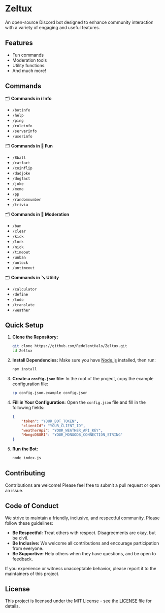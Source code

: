# Zeltux

An open-source Discord bot designed to enhance community interaction with a variety of engaging and useful features.

## Features

-   Fun commands
-   Moderation tools
-   Utility functions
-   And much more!

## Commands

🗂️ **Commands in ℹ️ Info**

-   `/botinfo`
-   `/help`
-   `/ping`
-   `/roleinfo`
-   `/serverinfo`
-   `/userinfo`

🗂️ **Commands in 🎈 Fun**

-   `/8ball`
-   `/catfact`
-   `/coinflip`
-   `/dadjoke`
-   `/dogfact`
-   `/joke`
-   `/meme`
-   `/pp`
-   `/randomnumber`
-   `/trivia`

🗂️ **Commands in 🔨 Moderation**

-   `/ban`
-   `/clear`
-   `/kick`
-   `/lock`
-   `/nick`
-   `/timeout`
-   `/unban`
-   `/unlock`
-   `/untimeout`

🗂️ **Commands in 🪛 Utility**

-   `/calculator`
-   `/define`
-   `/todo`
-   `/translate`
-   `/weather`

## Quick Setup

1. **Clone the Repository:**

    ```bash
    git clone https://github.com/RedolentHalo/Zeltux.git
    cd Zeltux
    ```

2. **Install Dependencies:**
   Make sure you have [Node.js](https://nodejs.org/) installed, then run:

    ```bash
    npm install
    ```

3. **Create a `config.json` file:**
   In the root of the project, copy the example configuration file:

    ```bash
    cp config.json.example config.json
    ```

4. **Fill in Your Configuration:**
   Open the `config.json` file and fill in the following fields:

    ```json
    {
        "token": "YOUR_BOT_TOKEN",
        "clientId": "YOUR_CLIENT_ID",
        "weatherApi": "YOUR_WEATHER_API_KEY",
        "MongoDBURI": "YOUR_MONGODB_CONNECTION_STRING"
    }
    ```

5. **Run the Bot:**
    ```bash
    node index.js
    ```

## Contributing

Contributions are welcome! Please feel free to submit a pull request or open an issue.

## Code of Conduct

We strive to maintain a friendly, inclusive, and respectful community. Please follow these guidelines:

-   **Be Respectful:** Treat others with respect. Disagreements are okay, but be civil.
-   **Be Inclusive:** We welcome all contributions and encourage participation from everyone.
-   **Be Supportive:** Help others when they have questions, and be open to feedback.

If you experience or witness unacceptable behavior, please report it to the maintainers of this project.

## License

This project is licensed under the MIT License - see the [LICENSE](LICENSE) file for details.

